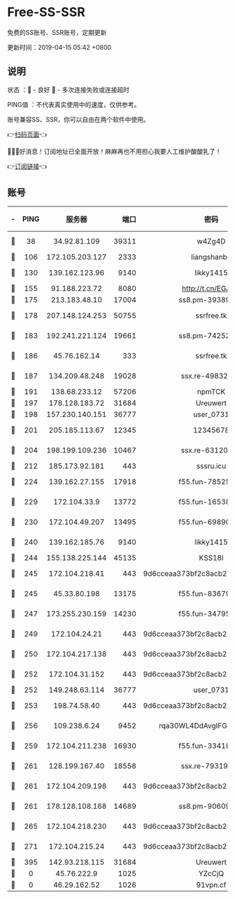 # Free-SS-SSR

免费的SS账号、SSR账号，定期更新

更新时间：2019-04-15 05:42 +0800

## 说明

状态     ：🙂 - 良好 🙁 - 多次连接失败或连接超时

PING值   ：不代表真实使用中的速度，仅供参考。

账号兼容SS、SSR，你可以自由在两个软件中使用。

👉[扫码页面](https://liesauer.github.io/Free-SS-SSR/)👈

🎉🎉🎉好消息！订阅地址已全面开放！麻麻再也不用担心我要人工维护酸酸乳了！

👉[订阅链接](https://www.liesauer.net/yogurt/subscribe?ACCESS_TOKEN=DAYxR3mMaZAsaqUb)👈

## 账号

|-|PING|服务器|端口|密码|加密方式|区域|
|:----:|:----:|:-----:|-----:|:----:|:----:|:----:|
|🙂|38|34.92.81.109|39311|w4Zg4D|chacha20-ietf|US|
|🙂|106|172.105.203.127|2333|liangshanbo|chacha20|JP|
|🙂|130|139.162.123.96|9140|likky1415|aes-256-cfb|JP|
|🙂|155|91.188.223.72|8080|http://t.cn/EGJIyrl|rc4-md5|RU|
|🙂|175|213.183.48.10|17004|ss8.pm-39389618|rc4-md5|RU|
|🙂|178|207.148.124.253|50755|ssrfree.tk|aes-256-cfb|SG|
|🙂|183|192.241.221.124|19661|ss8.pm-74252941|aes-256-cfb|US|
|🙂|186|45.76.162.14|333|ssrfree.tk|aes-256-cfb|SG|
|🙂|187|134.209.48.248|19028|ssx.re-49832204|aes-256-cfb|US|
|🙂|191|138.68.233.12|57206|npmTCK|rc4-md5|US|
|🙂|197|178.128.183.72|31684|Ureuwert|chacha20|US|
|🙂|198|157.230.140.151|36777|user_0731|chacha20|US|
|🙂|201|205.185.113.67|12345|12345678|aes-256-cfb|US|
|🙂|204|198.199.109.236|10467|ssx.re-63120121|aes-256-cfb|US|
|🙂|212|185.173.92.181|443|sssru.icu|rc4-md5|RU|
|🙂|224|139.162.27.155|17918|f55.fun-78525577|aes-256-cfb|SG|
|🙂|229|172.104.33.9|13772|f55.fun-16538907|aes-256-cfb|SG|
|🙂|230|172.104.49.207|13495|f55.fun-69890671|aes-256-cfb|SG|
|🙂|240|139.162.185.76|9140|likky1415|aes-256-cfb|DE|
|🙂|244|155.138.225.144|45135|KSS18l|rc4-md5|US|
|🙂|245|172.104.218.41|443|9d6cceaa373bf2c8acb22e60b6a58be6|aes-256-cfb|US|
|🙂|245|45.33.80.198|13175|f55.fun-83679067|aes-256-cfb|US|
|🙂|247|173.255.230.159|14230|f55.fun-34795666|aes-256-cfb|US|
|🙂|249|172.104.24.21|443|9d6cceaa373bf2c8acb22e60b6a58be6|aes-256-cfb|US|
|🙂|250|172.104.217.138|443|9d6cceaa373bf2c8acb22e60b6a58be6|aes-256-cfb|US|
|🙂|252|172.104.31.152|443|9d6cceaa373bf2c8acb22e60b6a58be6|aes-256-cfb|US|
|🙂|252|149.248.63.114|36777|user_0731|chacha20|CA|
|🙂|253|198.74.58.40|443|9d6cceaa373bf2c8acb22e60b6a58be6|aes-256-cfb|US|
|🙂|256|109.238.6.24|9452|rqa30WL4DdAvgIFG6Fs3znzTa|aes-256-cfb|FR|
|🙂|259|172.104.211.238|16930|f55.fun-33418669|aes-256-cfb|US|
|🙂|261|128.199.167.40|18558|ssx.re-79319612|aes-256-cfb|SG|
|🙂|261|172.104.209.198|443|9d6cceaa373bf2c8acb22e60b6a58be6|aes-256-cfb|US|
|🙂|261|178.128.108.168|14689|ss8.pm-90609245|aes-256-cfb|SG|
|🙂|265|172.104.218.230|443|9d6cceaa373bf2c8acb22e60b6a58be6|aes-256-cfb|US|
|🙂|271|172.104.215.24|443|9d6cceaa373bf2c8acb22e60b6a58be6|aes-256-cfb|US|
|🙂|395|142.93.218.115|31684|Ureuwert|chacha20|IN|
|🙁|0|45.76.222.9|1025|YZcCjQ|rc4-md5|JP|
|🙁|0|46.29.162.52|1026|91vpn.cf|rc4-md5|RU|
